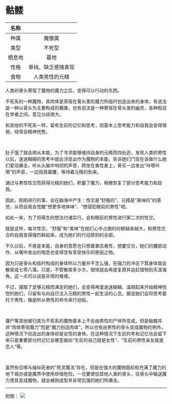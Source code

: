 # 骷髅

|名称||
|:-:|:-:|
|种属|魔像属|
|类型|不死型|
|栖息地|墓地|
|性格|单纯、缺乏感情表现|
|食物|人类男性的元精|

人类的骨头寄宿了魔物的魔力之后，变得可以行动的东西。

不死系的一种魔物，其肉体是奇宿在膏头里的魔力所临时创造出来的身体。有说法是一种以骨头为主要构成的魔像，也有说法是一种寄宿在骨头里的幽灵，各种假说在学者之间，意见分歧很大。

和其他的不死系一样，留有生前的记忆和思考，但基本上思考能力和自我会变得很弱，经常会精神恍憋。

<br>

肚子饿了就会顺从本能，为了寻求能够维持自身的元精而四处迥，发现人类的男性以后，迷迷糊糊的思考中就会浮现出作为魔物的本能，告诉她们门现在该做什么她们爱动袭击，听从头脑中响彻的声音，跨坐在勇性身上，骨买一边发出“咔嗒咔嗒”的声音，一边摇晃着腰，等待着元精的到来。

通过与男性性交而获得元精的她们，积蓄了魔力，稍微恢复了部分思考能力和自我。

因此，刚刚进行的事，会在脑海中产生：性交是“舒服的”、元精是“美味的”的感觉，从而自我会觉醒“想更多地体味”、“想侵犯眼前的男性”吧。

如此一来，为了将萌生的想法付诸实行，会和眼前的男性进行第二次的性交。

就是这样，每次性交，“舒服”和“美味”在她们心中占据的份额越来越大，和男性交合的自我变得强烈鲜起来，成为她们的行动原则的全部。

不久以后，不夜是本能，自身的意愿也只想着袭击勇性，想要交合，她们的腰部动作、从嘴中发出的喘息也变得含有享受快乐的艳丽之物。

因为只是骨头和临时构成的身体所以力量并不怎么强，在强力的冲击下箕身体就会散架成七零八落。只是，不管散架多少次，很快就会再度复原并追赶猎物到天涯海角，这一点可以说是非常的难缠。

不过，摄取了足够元精而满足的她们，会变得再度迷迷糊糊、温顺起来开始精神恍惚的她们，只留有与向自已注入元精的男性一起生活的心念。据说她们会将思考委托于男性，像是听从男性的命令来行动般。

<br>

僵尸等其他被归类为不死系的魔物基本上不会由男性的尸体所变成，但是骷髅并非“肉体寄宿魔力”而是“魔力创造肉体”，所以也有由男性的骨头变成魔物的例外，这种情况下创造出的身体却是女性的身体。在这种情况下生前的考和记忆也会留下来只是重要部分的记忆会被歪曲如“生前的自己就是女性“、“生前的男性亲友就是恋人“等。

<br>

虽然有召唤与操纵死者的“死灵魔法”存在，但是在强大的魔物面前和充满了魔力的地下城亦或是魔界中使用却很危险。一旦要使役其他人类的骨头，往骨头中输送魔力使其变成魔物，就会被刚成型并非常饥饿的她们所袭击。

---

附图： ![](img/魔物娘图鉴I/164-165骷髅.jpg)